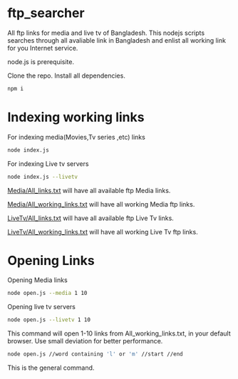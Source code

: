 # ftp_searcher
All ftp links for media and live tv of Bangladesh.
This nodejs scripts searches through all avaliable link in Bangladesh and enlist all working link for you Internet service.

node.js is prerequisite.

Clone the repo. Install all dependencies.
```bash
npm i
```

# Indexing working links
For indexing media(Movies,Tv series ,etc) links
```bash
node index.js
```
For indexing Live tv servers
```bash
node index.js --livetv
```

[Media/All_links.txt](https://github.com/Sourav9063/ftp_searcher/blob/main/Media/All_links.txt) will have all available ftp Media links.

[Media/All_working_links.txt](https://github.com/Sourav9063/ftp_searcher/blob/main/Media/All_working_links.txt) will have all working Media ftp links.

[LiveTv/All_links.txt](https://github.com/Sourav9063/ftp_searcher/blob/main/LiveTV/All_links.txt) will have all available ftp Live Tv links.

[LiveTv/All_working_links.txt](https://github.com/Sourav9063/ftp_searcher/blob/main/LiveTV/All_working_links.txt) will have all working Live Tv ftp links.

# Opening Links
Opening Media links
```bash
node open.js --media 1 10
```
Opening live tv servers
```bash
node open.js --livetv 1 10
```
This command will open 1-10 links from All_working_links.txt, in your default browser. Use small deviation for better performance.

```bash
node open.js //word containing 'l' or 'm' //start //end
```
This is the general command.
